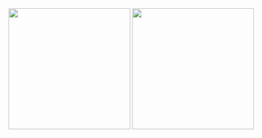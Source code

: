 <img width=240 src="https://github.com/nilaysrivastava/NextJs-ReviewPage/assets/139038819/22f8fc88-f964-48c4-b40b-99d415e50a51">
<img width=240 src="https://github.com/nilaysrivastava/NextJs-ReviewPage/assets/139038819/4635f8c2-fc99-4622-8f9f-7f21836166f4">
